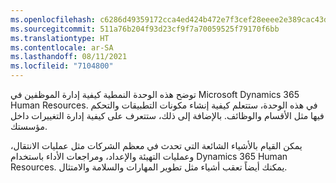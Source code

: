 ```yaml
---
ms.openlocfilehash: c6286d49359172cca4ed424b472e7f3cef28eeee2e389cac43d1bb4b0759798c
ms.sourcegitcommit: 511a76b204f93d23cf9f7a70059525f79170f6bb
ms.translationtype: HT
ms.contentlocale: ar-SA
ms.lasthandoff: 08/11/2021
ms.locfileid: "7104800"
---
```

توضح هذه الوحدة النمطية كيفية إدارة الموظفين في Microsoft Dynamics 365 Human Resources. في هذه الوحدة، ستتعلم كيفية إنشاء مكونات التطبيقات والتحكم فيها مثل الأقسام والوظائف. بالإضافة إلى ذلك، ستتعرف على كيفية إدارة التغييرات داخل مؤسستك.

يمكن القيام بالأشياء الشائعة التي تحدث في معظم الشركات مثل عمليات الانتقال، وعمليات التهيئة والإعداد، ومراجعات الأداء باستخدام Dynamics 365 Human Resources. يمكنك أيضاً تعقب أشياء مثل تطوير المهارات والسلامة والامتثال. 
